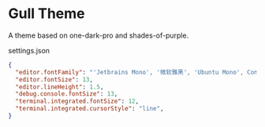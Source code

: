 # Gull Theme

A theme based on one-dark-pro and shades-of-purple.

settings.json

```json
{
  "editor.fontFamily": "'Jetbrains Mono', '微软雅黑', 'Ubuntu Mono', Consolas, 'Courier New', monospace",
  "editor.fontSize": 13,
  "editor.lineHeight": 1.5,
  "debug.console.fontSize": 13,
  "terminal.integrated.fontSize": 12,
  "terminal.integrated.cursorStyle": "line",
}
```
